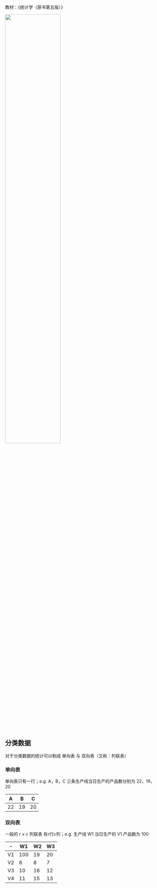 <script>
MathJax = {
  tex: {
    inlineMath: [['$', '$'], ['\\(', '\\)']]
  },
  svg: {
    fontCache: 'global'
  }
};
</script>
<script type="text/javascript" id="MathJax-script" async
  src="https://cdn.jsdelivr.net/npm/mathjax@3/es5/tex-svg.js">
</script>


<style>
img{
    width: 60%;
}
table th:nth-of-type(5) {
    width: 20%;
}
</style>

教材：《统计学（原书第五版）》

![](./Basis/.png) 


## 分类数据
对于分类数据的统计可以制成 单向表 与 双向表（又称：列联表）

### 单向表

单向表只有一行；e.g. A，B，C 三条生产线当日生产的产品数分别为 22，19，20

| A | B | C |
| -- | -- | -- |
| 22 | 19 | 20 |



### 双向表

一般的 $r \times c$ 列联表 有$r$行$c$列；e.g. 生产线 W1 当日生产的 V1 产品数为 100

| - | W1 | W2 | W3 |
| -- | -- | -- | -- |
| V1 | 100 | 19 | 20 |
| V2 | 6 | 8 | 7 |
| V3 | 10 | 16 | 12 |
| V4 | 11 | 15 | 13 |
